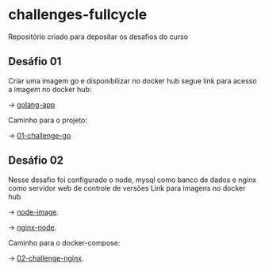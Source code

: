# challenges-fullcycle
Repositório criado para depositar os desafios do curso


## Desáfio 01 
Criar uma imagem go e disponibilizar no docker hub
segue link para acesso a imagem no docker hub:

-> [golang-app](https://hub.docker.com/repository/docker/theusgtsdocker/golang-app/general) 

Caminho para o projeto: 

-> [01-challenge-go](https://github.com/Matheus216/challenges-fullcycle/tree/main/docker-go)

## Desáfio 02

Nesse desafio foi configurado o node, mysql como banco de dados e nginx como servidor web de controle de versões 
Link para imagens no docker hub

-> [node-image](https://hub.docker.com/repository/docker/theusgtsdocker/node-image). 

-> [nginx-node](https://hub.docker.com/repository/docker/theusgtsdocker/nginx-node/general).

Caminho para o docker-compose: 

 -> [02-challenge-nginx](https://github.com/Matheus216/challenges-fullcycle/tree/main/02-challenger-nginx).
